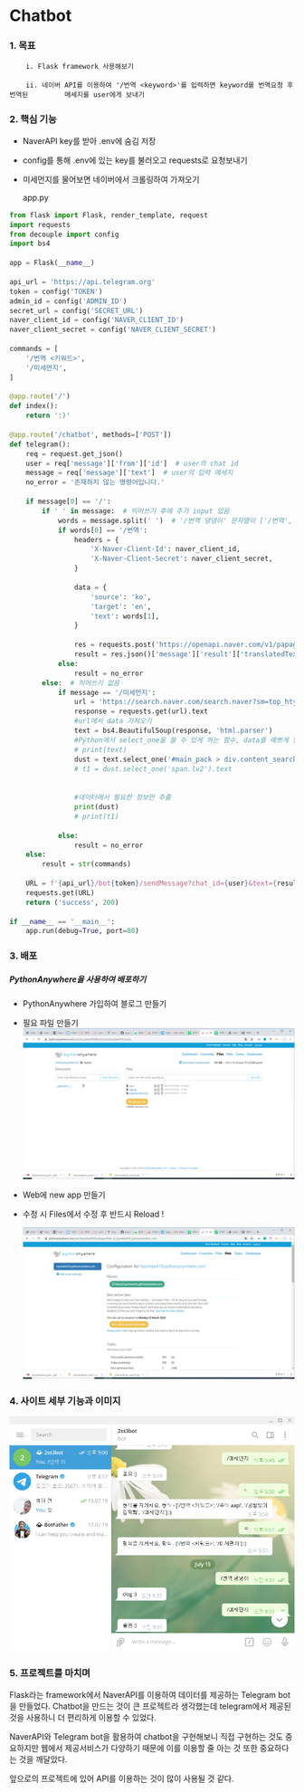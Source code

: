 # Chatbot

### 1. 목표

```
	i. Flask framework 사용해보기

	ii. 네이버 API를 이용하여 '/번역 <keyword>'를 입력하면 keyword를 번역요청 후 번역된 		메세지를 user에게 보내기
```

### 2. 핵심 기능

- NaverAPI key를 받아 .env에 숨김 저장

- config를 통해 .env에 있는 key를 불러오고 requests로 요청보내기

- 미세먼지를 물어보면 네이버에서 크롤링하여 가져오기

  app.py

```python
from flask import Flask, render_template, request
import requests
from decouple import config
import bs4

app = Flask(__name__)

api_url = 'https://api.telegram.org'
token = config('TOKEN')
admin_id = config('ADMIN_ID')
secret_url = config('SECRET_URL')
naver_client_id = config('NAVER_CLIENT_ID')
naver_client_secret = config('NAVER_CLIENT_SECRET')

commands = [
    '/번역 <키워드>',
    '/미세먼지',
]

@app.route('/')
def index():
    return ':)'

@app.route('/chatbot', methods=['POST'])
def telegram():
    req = request.get_json()
    user = req['message']['from']['id']  # user의 chat id
    message = req['message']['text']  # user의 입력 메세지
    no_error = '존재하지 않는 명령어입니다.'

    if message[0] == '/':
        if ' ' in message:  # 띄어쓰기 후에 추가 input 있음
            words = message.split(' ')  # '/번역 댕댕이' 문자열이 ['/번역', '댕댕이'] 리스트로 바뀜
            if words[0] == '/번역':
                headers = {
                    'X-Naver-Client-Id': naver_client_id,
                    'X-Naver-Client-Secret': naver_client_secret,
                }

                data = {
                    'source': 'ko',
                    'target': 'en',
                    'text': words[1],
                }

                res = requests.post('https://openapi.naver.com/v1/papago/n2mt', data=data, headers=headers)
                result = res.json()['message']['result']['translatedText']  # 번역결과
            else:
                result = no_error
        else:  # 띄어쓰기 없음
            if message == '/미세먼지':
                url = 'https://search.naver.com/search.naver?sm=top_hty&fbm=0&ie=utf8&query=%EB%AF%B8%EC%84%B8%EB%A8%BC%EC%A7%80'
                response = requests.get(url).text
                #url에서 data 가져오기
                text = bs4.BeautifulSoup(response, 'html.parser')
                #Python에서 select_one을 쓸 수 있게 하는 함수, data를 예쁘게 만들어서 알아볼 수 있게 함.
                # print(text)
                dust = text.select_one('#main_pack > div.content_search.section._atmospheric_environment > div > div.contents03_sub > div > div > div.main_box > div.detail_box > div.tb_scroll > table > tbody').text.replace('   ', ', ')
                # t1 = dust.select_one('span.lv2').text


                #데이터에서 필요한 정보만 추출
                print(dust)
                # print(t1)

            else:
                result = no_error
    else:
        result = str(commands)

    URL = f'{api_url}/bot{token}/sendMessage?chat_id={user}&text={result} :)'
    requests.get(URL)
    return ('success', 200)

if __name__ == '__main__':
    app.run(debug=True, port=80)
```



### 3. 배포

##### PythonAnywhere을 사용하여 배포하기

* PythonAnywhere 가입하여 블로그 만들기

* 필요 파일 만들기![1577102553834](./images/1577102553834.png)

* Web에 new app 만들기

* 수정 시 Files에서 수정 후 반드시 Reload !

  ![1577102501395](./images/1577102501395.png)



### 4. 사이트 세부 기능과 이미지

![1576364115668](./images/1576325019267.png)

### 5. 프로젝트를 마치며

Flask라는 framework에서 NaverAPI를 이용하여 데이터를 제공하는 Telegram bot을 만들었다. Chatbot을 만드는 것이 큰 프로젝트라 생각했는데 telegram에서 제공된 것을 사용하니 더 편리하게 이용할 수 있었다. 

NaverAPI와 Telegram bot을 활용하여 chatbot을 구현해보니 직접 구현하는 것도 중요하지만 웹에서 제공서비스가 다양하기 때문에 이를 이용할 줄 아는 것 또한 중요하다는 것을 깨달았다.

앞으로의 프로젝트에 있어 API를 이용하는 것이 많이 사용될 것 같다.